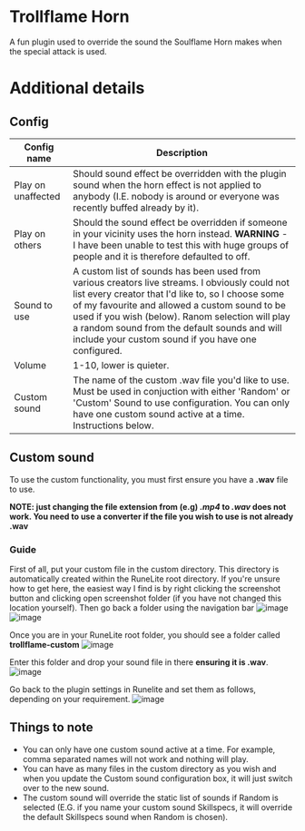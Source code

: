 # Trollflame Horn
A fun plugin used to override the sound the Soulflame Horn makes when the special attack is used.

# Additional details
## Config
| Config name | Description |
| ------------- | ------------- |
| Play on unaffected  | Should sound effect be overridden with the plugin sound when the horn effect is not applied to anybody (I.E. nobody is around or everyone was recently buffed already by it). |
| Play on others  | Should the sound effect be overridden if someone in your vicinity uses the horn instead. **WARNING** - I have been unable to test this with huge groups of people and it is therefore defaulted to off. |
| Sound to use | A custom list of sounds has been used from various creators live streams. I obviously could not list every creator that I'd like to, so I choose some of my favourite and allowed a custom sound to be used if you wish (below). Ranom selection will play a random sound from the default sounds and will include your custom sound if you have one configured. |
| Volume | 1-10, lower is quieter. |
| Custom sound | The name of the custom .wav file you'd like to use. Must be used in conjuction with either 'Random' or 'Custom' Sound to use configuration. You can only have one custom sound active at a time. Instructions below. |

## Custom sound
To use the custom functionality, you must first ensure you have a **.wav** file to use. 

**NOTE: just changing the file extension from (e.g) _.mp4_ to _.wav_ does not work. You need to use a converter if the file you wish to use is not already .wav**

### Guide
First of all, put your custom file in the custom directory. This directory is automatically created within the RuneLite root directory. If you're unsure how to get here, the easiest way I find is by right clicking the screenshot button and clicking open screenshot folder (if you have not changed this location yourself). Then go back a folder using the navigation bar
![image](https://github.com/user-attachments/assets/801e68f6-3f7d-4f4f-a383-79e1c033dbdd)
![image](https://github.com/user-attachments/assets/6bd4d1a2-50a7-47b0-b863-c1291bf74025)

Once you are in your RuneLite root folder, you should see a folder called **trollflame-custom**
![image](https://github.com/user-attachments/assets/16e88cc8-2203-4b87-87af-660c23237fa1)

Enter this folder and drop your sound file in there **ensuring it is .wav**.
![image](https://github.com/user-attachments/assets/8f180e54-b041-48cd-9bcc-aa351c91b2cb)

Go back to the plugin settings in Runelite and set them as follows, depending on your requirement.
![image](https://github.com/user-attachments/assets/1d15b530-e988-498b-9e33-1c5af6695aaf)

## Things to note
- You can only have one custom sound active at a time. For example, comma separated names will not work and nothing will play.
- You can have as many files in the custom directory as you wish and when you update the Custom sound configuration box, it will just switch over to the new sound.
- The custom sound will override the static list of sounds if Random is selected (E.G. if you name your custom sound Skillspecs, it will override the default Skillspecs sound when Random is chosen).

